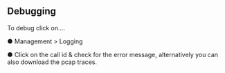 <h2>Debugging</h2>

To debug click on....

&#x25cf; Management > Logging

&#x25cf; Click on the call id & check for the error message, alternatively you can also download the pcap traces.
